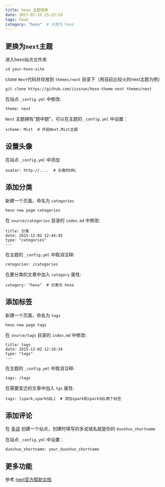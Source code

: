```yaml
---
title: hexo 主题使用
date: 2017-07-15 15:23:53
tags: hexo
category: "hexo"  # 分类为 hexo
---
```



## 更换为`next`主题

进入hexo站点文件夹

```
cd your-hexo-site

```

clone `Next`代码并存放到 `themes/next` 目录下（用目前比较火的next主题为例）

```
git clone https://github.com/iissnan/hexo-theme-next themes/next

```

在站点 `_config.yml` 中修改:

```
theme: next

```

<!-- more -->

`Next` 主题拥有”题中题”，可以在主题的 `_config.yml` 中设置：

```
scheme: Mist  # 开启Next.Mist主题

```

## <a name="t2" target="_blank"></a>设置头像

在站点 `_config.yml` 中添加

```
avatar: http://....  # 头像的URL

```

## <a name="t3" target="_blank"></a>添加分类

新建一个页面，命名为 `categories`

```
hexo new page categories

```

在 `source/categories` 目录的 `index.md` 中修改:

```
title: 分类
date: 2015-12-02 12:44:45
type: "categories"
---

```

在主题的 `_config.yml` 中取消注释:

```
categories: /categories

```

在要分类的文章中加入 `category` 属性:

```
category: "hexo"  # 分类为 hexo

```

## <a name="t4" target="_blank"></a>添加标签

新建一个页面，命名为 `tags`

```
hexo new page tags

```

在 `source/tags` 目录的 `index.md` 中修改:

```
title: tags
date: 2015-12-02 12:10:34
type: "tags"
---

```

在主题的 `_config.yml` 中取消注释:

```
tags: /tags

```

在需要变迁的文章中加入 `tgs` 属性:

```
tags: [spark,sparkSQL]  # 添加spark和sparkSQL两个标签

```

## <a name="t5" target="_blank"></a>添加评论

在 [多说](http://duoshuo.com) 创建一个站点，创建时填写的多说域名就是你的 `duoshuo_shortname`

在站点 `_config.yml` 中设置：

```
duoshuo_shortname: your_duoshuo_shortname

```

## <a name="t6" target="_blank"></a>更多功能

参考 [next官方帮助文档](http://theme-next.iissnan.com)
